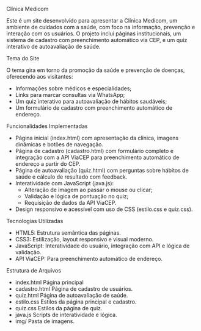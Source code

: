 
Clínica Medicom

Este é um site desenvolvido para apresentar a Clínica Medicom, um ambiente de cuidados com a saúde, com foco na informação, prevenção e interação com os usuários. O projeto inclui páginas institucionais, um sistema de cadastro com preenchimento automático via CEP, e um quiz interativo de autoavaliação de saúde.

Tema do Site

O tema gira em torno da promoção da saúde e prevenção de doenças, oferecendo aos visitantes:

- Informações sobre médicos e especialidades;
- Links para marcar consultas via WhatsApp;
- Um quiz interativo para autoavaliação de hábitos saudáveis;
- Um formulário de cadastro com preenchimento automático de endereço.

Funcionalidades Implementadas

- Página inicial (index.html) com apresentação da clínica, imagens dinâmicas e botões de navegação.
- Página de cadastro (cadastro.html) com formulário completo e integração com a API ViaCEP para preenchimento automático de endereço a partir do CEP.
- Página de autoavaliação (quiz.html) com perguntas sobre hábitos de saúde e cálculo de resultado com feedback.
- Interatividade com JavaScript (java.js):
  - Alteração de imagem ao passar o mouse ou clicar;
  - Validação e lógica de pontuação no quiz;
  - Requisição de dados da API ViaCEP.
- Design responsivo e acessível com uso de CSS (estilo.css e quiz.css).

 Tecnologias Utilizadas

- HTML5: Estrutura semântica das páginas.
- CSS3: Estilização, layout responsivo e visual moderno.
- JavaScript: Interatividade do usuário, integração com API e lógica de validação.
- API ViaCEP: Para preenchimento automático de endereço.

Estrutura de Arquivos

- index.html         Página principal
- cadastro.html      Página de cadastro de usuários.
- quiz.html          Página de autoavaliação de saúde.
- estilo.css         Estilos da página principal e cadastro.
- quiz.css           Estilos da página de quiz.
- java.js            Scripts de interatividade e lógica.
- img/               Pasta de imagens.